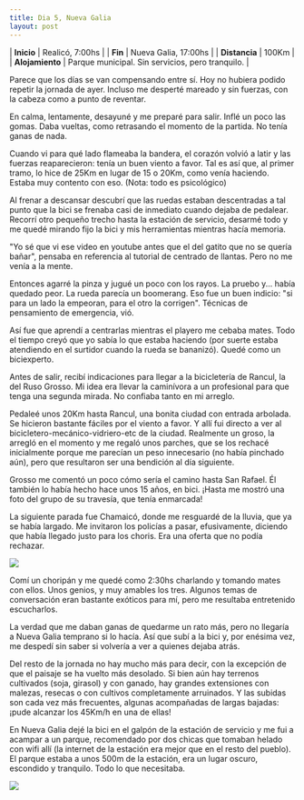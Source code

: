 ```yaml
---
title: Dia 5, Nueva Galia
layout: post
---
```


| **Inicio**      | Realicó, 7:00hs |
| **Fin**         | Nueva Galia, 17:00hs |
| **Distancia**   | 100Km |
| **Alojamiento** | Parque municipal. Sin servicios, pero tranquilo. |

Parece que los días se van compensando entre sí. Hoy no hubiera podido repetir la jornada de ayer. Incluso me desperté mareado y sin fuerzas, con la cabeza como a punto de reventar.

En calma, lentamente, desayuné y me preparé para salir. Inflé un poco las gomas. Daba vueltas, como retrasando el momento de la partida. No tenía ganas de nada.

Cuando vi para qué lado flameaba la bandera, el corazón volvió a latir y las fuerzas reaparecieron: tenía un buen viento a favor. Tal es así que, al primer tramo, lo hice de 25Km en lugar de 15 o 20Km, como venía haciendo. Estaba muy contento con eso. (Nota: todo es psicológico)

Al frenar a descansar descubrí que las ruedas estaban descentradas a tal punto que la bici se frenaba casi de inmediato cuando dejaba de pedalear. Recorrí otro pequeño trecho hasta la estación de servicio, desarmé todo y me quedé mirando fijo la bici y mis herramientas mientras hacía memoria.

"Yo sé que vi ese video en youtube antes que el del gatito que no se quería bañar", pensaba en referencia al tutorial de centrado de llantas. Pero no me venía a la mente.

Entonces agarré la pinza y jugué un poco con los rayos. La pruebo y... había quedado peor. La rueda parecía un boomerang. Eso fue un buen indicio: "si para un lado la empeoran, para el otro la corrigen". Técnicas de pensamiento de emergencia, vió.

Así fue que aprendí a centrarlas mientras el playero me cebaba mates. Todo el tiempo creyó que yo sabía lo que estaba haciendo (por suerte estaba atendiendo en el surtidor cuando la rueda se bananizó). Quedé como un biciexperto.

Antes de salir, recibí indicaciones para llegar a la bicicletería de Rancul, la del Ruso Grosso. Mi idea era llevar la caminívora a un profesional para que tenga una segunda mirada. No confiaba tanto en mi arreglo.

Pedaleé unos 20Km hasta Rancul, una bonita ciudad con entrada arbolada. Se hicieron bastante fáciles por el viento a favor. Y allí fui directo a ver al bicicletero-mecánico-vidriero-etc de la ciudad. Realmente un groso, la arregló en el momento y me regaló unos parches, que se los rechacé inicialmente porque me parecían un peso innecesario (no había pinchado aún), pero que resultaron ser una bendición al día siguiente.

Grosso me comentó un poco cómo sería el camino hasta San Rafael. Él también lo había hecho hace unos 15 años, en bici. ¡Hasta me mostró una foto del grupo de su travesía, que tenía enmarcada!

La siguiente parada fue Chamaicó, donde me resguardé de la lluvia, que ya se había largado. Me invitaron los policías a pasar, efusivamente, diciendo que había llegado justo para los choris. Era una oferta que no podía rechazar.

[![](https://cloud.githubusercontent.com/assets/1107605/5810063/de466508-a01e-11e4-8160-35bc12274da6.JPG)](https://cloud.githubusercontent.com/assets/1107605/5810062/de3d4b4e-a01e-11e4-9a8f-36f9e3c6b9cb.JPG)

Comí un choripán y me quedé como 2:30hs charlando y tomando mates con ellos. Unos genios, y muy amables los tres. Algunos temas de conversación eran bastante exóticos para mí, pero me resultaba entretenido escucharlos.

La verdad que me daban ganas de quedarme un rato más, pero no llegaría a Nueva Galia temprano si lo hacía. Así que subí a la bici y, por enésima vez, me despedí sin saber si volvería a ver a quienes dejaba atrás.

Del resto de la jornada no hay mucho más para decir, con la excepción de que el paisaje se ha vuelto más desolado. Si bien aún hay terrenos cultivados (soja, girasol) y con ganado, hay grandes extensiones con malezas, resecas o con cultivos completamente arruinados. Y las subidas son cada vez más frecuentes, algunas acompañadas de largas bajadas: ¡pude alcanzar los 45Km/h en una de ellas!

En Nueva Galia dejé la bici en el galpón de la estación de servicio y me fui a acampar a un parque, recomendado por dos chicas que tomaban helado con wifi allí (la internet de la estación era mejor que en el resto del pueblo). El parque estaba a unos 500m de la estación, era un lugar oscuro, escondido y tranquilo. Todo lo que necesitaba.

[![](https://cloud.githubusercontent.com/assets/1107605/5810066/df513338-a01e-11e4-8749-49d357040690.JPG)](https://cloud.githubusercontent.com/assets/1107605/5810064/dea524c6-a01e-11e4-9ab7-5dd418ca5798.JPG)
